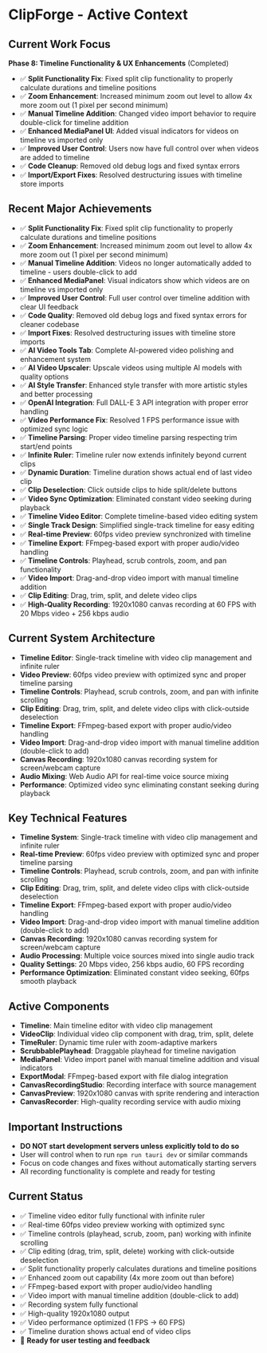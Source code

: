 # ClipForge - Active Context

## Current Work Focus
**Phase 8: Timeline Functionality & UX Enhancements** (Completed)
- ✅ **Split Functionality Fix**: Fixed split clip functionality to properly calculate durations and timeline positions
- ✅ **Zoom Enhancement**: Increased minimum zoom out level to allow 4x more zoom out (1 pixel per second minimum)
- ✅ **Manual Timeline Addition**: Changed video import behavior to require double-click for timeline addition
- ✅ **Enhanced MediaPanel UI**: Added visual indicators for videos on timeline vs imported only
- ✅ **Improved User Control**: Users now have full control over when videos are added to timeline
- ✅ **Code Cleanup**: Removed old debug logs and fixed syntax errors
- ✅ **Import/Export Fixes**: Resolved destructuring issues with timeline store imports

## Recent Major Achievements
- ✅ **Split Functionality Fix**: Fixed split clip functionality to properly calculate durations and timeline positions
- ✅ **Zoom Enhancement**: Increased minimum zoom out level to allow 4x more zoom out (1 pixel per second minimum)
- ✅ **Manual Timeline Addition**: Videos no longer automatically added to timeline - users double-click to add
- ✅ **Enhanced MediaPanel**: Visual indicators show which videos are on timeline vs imported only
- ✅ **Improved User Control**: Full user control over timeline addition with clear UI feedback
- ✅ **Code Quality**: Removed old debug logs and fixed syntax errors for cleaner codebase
- ✅ **Import Fixes**: Resolved destructuring issues with timeline store imports
- ✅ **AI Video Tools Tab**: Complete AI-powered video polishing and enhancement system
- ✅ **AI Video Upscaler**: Upscale videos using multiple AI models with quality options
- ✅ **AI Style Transfer**: Enhanced style transfer with more artistic styles and better processing
- ✅ **OpenAI Integration**: Full DALL-E 3 API integration with proper error handling
- ✅ **Video Performance Fix**: Resolved 1 FPS performance issue with optimized sync logic
- ✅ **Timeline Parsing**: Proper video timeline parsing respecting trim start/end points
- ✅ **Infinite Ruler**: Timeline ruler now extends infinitely beyond current clips
- ✅ **Dynamic Duration**: Timeline duration shows actual end of last video clip
- ✅ **Clip Deselection**: Click outside clips to hide split/delete buttons
- ✅ **Video Sync Optimization**: Eliminated constant video seeking during playback
- ✅ **Timeline Video Editor**: Complete timeline-based video editing system
- ✅ **Single Track Design**: Simplified single-track timeline for easy editing
- ✅ **Real-time Preview**: 60fps video preview synchronized with timeline
- ✅ **Timeline Export**: FFmpeg-based export with proper audio/video handling
- ✅ **Timeline Controls**: Playhead, scrub controls, zoom, and pan functionality
- ✅ **Video Import**: Drag-and-drop video import with manual timeline addition
- ✅ **Clip Editing**: Drag, trim, split, and delete video clips
- ✅ **High-Quality Recording**: 1920x1080 canvas recording at 60 FPS with 20 Mbps video + 256 kbps audio

## Current System Architecture
- **Timeline Editor**: Single-track timeline with video clip management and infinite ruler
- **Video Preview**: 60fps video preview with optimized sync and proper timeline parsing
- **Timeline Controls**: Playhead, scrub controls, zoom, and pan with infinite scrolling
- **Clip Editing**: Drag, trim, split, and delete video clips with click-outside deselection
- **Timeline Export**: FFmpeg-based export with proper audio/video handling
- **Video Import**: Drag-and-drop video import with manual timeline addition (double-click to add)
- **Canvas Recording**: 1920x1080 canvas recording system for screen/webcam capture
- **Audio Mixing**: Web Audio API for real-time voice source mixing
- **Performance**: Optimized video sync eliminating constant seeking during playback

## Key Technical Features
- **Timeline System**: Single-track timeline with video clip management and infinite ruler
- **Real-time Preview**: 60fps video preview with optimized sync and proper timeline parsing
- **Timeline Controls**: Playhead, scrub controls, zoom, and pan with infinite scrolling
- **Clip Editing**: Drag, trim, split, and delete video clips with click-outside deselection
- **Timeline Export**: FFmpeg-based export with proper audio/video handling
- **Video Import**: Drag-and-drop video import with manual timeline addition (double-click to add)
- **Canvas Recording**: 1920x1080 canvas recording system for screen/webcam capture
- **Audio Processing**: Multiple voice sources mixed into single audio track
- **Quality Settings**: 20 Mbps video, 256 kbps audio, 60 FPS recording
- **Performance Optimization**: Eliminated constant video seeking, 60fps smooth playback

## Active Components
- **Timeline**: Main timeline editor with video clip management
- **VideoClip**: Individual video clip component with drag, trim, split, delete
- **TimeRuler**: Dynamic time ruler with zoom-adaptive markers
- **ScrubbablePlayhead**: Draggable playhead for timeline navigation
- **MediaPanel**: Video import panel with manual timeline addition and visual indicators
- **ExportModal**: FFmpeg-based export with file dialog integration
- **CanvasRecordingStudio**: Recording interface with source management
- **CanvasPreview**: 1920x1080 canvas with sprite rendering and interaction
- **CanvasRecorder**: High-quality recording service with audio mixing

## Important Instructions
- **DO NOT start development servers unless explicitly told to do so**
- User will control when to run `npm run tauri dev` or similar commands
- Focus on code changes and fixes without automatically starting servers
- All recording functionality is complete and ready for testing

## Current Status
- ✅ Timeline video editor fully functional with infinite ruler
- ✅ Real-time 60fps video preview working with optimized sync
- ✅ Timeline controls (playhead, scrub, zoom, pan) working with infinite scrolling
- ✅ Clip editing (drag, trim, split, delete) working with click-outside deselection
- ✅ Split functionality properly calculates durations and timeline positions
- ✅ Enhanced zoom out capability (4x more zoom out than before)
- ✅ FFmpeg-based export with proper audio/video handling
- ✅ Video import with manual timeline addition (double-click to add)
- ✅ Recording system fully functional
- ✅ High-quality 1920x1080 output
- ✅ Video performance optimized (1 FPS → 60 FPS)
- ✅ Timeline duration shows actual end of video clips
- 🎯 **Ready for user testing and feedback**
